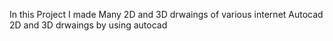 In this Project I made Many 2D and 3D drwaings  of various  internet Autocad 2D and 3D drwaings by using autocad
